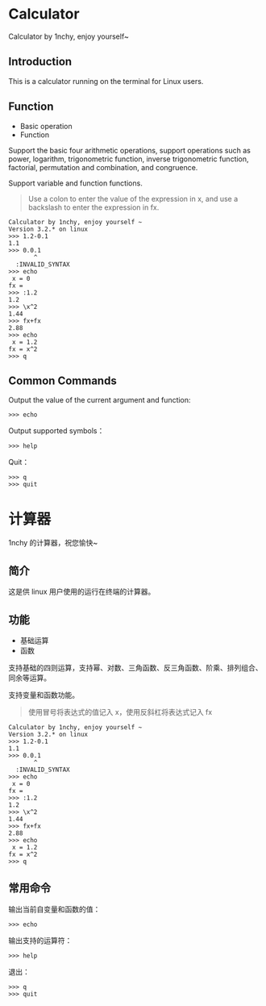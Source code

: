 # Calculator

Calculator by 1nchy, enjoy yourself~

## Introduction

This is a calculator running on the terminal for Linux users.

## Function

- Basic operation
- Function

Support the basic four arithmetic operations, support operations such as power, logarithm, trigonometric function, inverse trigonometric function, factorial, permutation and combination, and congruence.

Support variable and function functions.

> Use a colon to enter the value of the expression in x, and use a backslash to enter the expression in fx.

~~~
Calculator by 1nchy, enjoy yourself ~
Version 3.2.* on linux
>>> 1.2-0.1
1.1
>>> 0.0.1
       ^
  :INVALID_SYNTAX
>>> echo
 x = 0
fx =
>>> :1.2
1.2
>>> \x^2
1.44
>>> fx+fx
2.88
>>> echo
 x = 1.2
fx = x^2
>>> q
~~~

## Common Commands

Output the value of the current argument and function:

~~~
>>> echo
~~~

Output supported symbols：

~~~
>>> help
~~~

Quit：

~~~
>>> q
>>> quit
~~~



# 计算器

1nchy 的计算器，祝您愉快~

## 简介

这是供 linux 用户使用的运行在终端的计算器。

## 功能

- 基础运算
- 函数

支持基础的四则运算，支持幂、对数、三角函数、反三角函数、阶乘、排列组合、同余等运算。

支持变量和函数功能。

> 使用冒号将表达式的值记入 x，使用反斜杠将表达式记入 fx

~~~
Calculator by 1nchy, enjoy yourself ~
Version 3.2.* on linux
>>> 1.2-0.1
1.1
>>> 0.0.1
       ^
  :INVALID_SYNTAX
>>> echo
 x = 0
fx =
>>> :1.2
1.2
>>> \x^2
1.44
>>> fx+fx
2.88
>>> echo
 x = 1.2
fx = x^2
>>> q
~~~

## 常用命令

输出当前自变量和函数的值：

~~~
>>> echo
~~~

输出支持的运算符：

~~~
>>> help
~~~

退出：

~~~
>>> q
>>> quit
~~~

